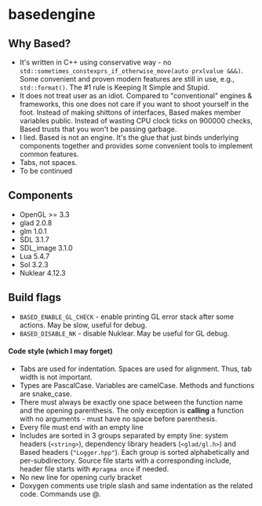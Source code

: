 # basedengine

## Why Based?

* It's written in C++ using conservative way - no `std::sometimes_constexprs_if_otherwise_move(auto prxlvalue &&&)`. Some convenient and proven modern features are still in use, e.g., `std::format()`. The #1 rule is Keeping It Simple and Stupid.
* It does not treat user as an idiot. Compared to "conventional" engines & frameworks, this one does not care if you want to shoot yourself in the foot. Instead of making shittons of interfaces, Based makes member variables public. Instead of wasting CPU clock ticks on 900000 checks, Based trusts that you won't be passing garbage.
* I lied. Based is not an engine. It's the glue that just binds underlying components together and provides some convenient tools to implement common features.
* Tabs, not spaces.
* To be continued

## Components
* OpenGL >= 3.3
* glad 2.0.8
* glm 1.0.1
* SDL 3.1.7
* SDL_image 3.1.0
* Lua 5.4.7
* Sol 3.2.3
* Nuklear 4.12.3

## Build flags
* `BASED_ENABLE_GL_CHECK` - enable printing GL error stack after some actions. May be slow, useful for debug.
* `BASED_DISABLE_NK` - disable Nuklear. May be useful for GL debug.

#### Code style (which I may forget)
* Tabs are used for indentation. Spaces are used for alignment. Thus, tab width is not important.
* Types are PascalCase. Variables are camelCase. Methods and functions are snake_case.
* There must always be exactly one space between the function name and the opening parenthesis. The only exception is **calling** a function with no arguments - must have no space before parenthesis.
* Every file must end with an empty line
* Includes are sorted in 3 groups separated by empty line: system headers (`<string>`), dependency library headers (`<glad/gl.h>`) and Based headers (`"Logger.hpp"`). Each group is sorted alphabetically and per-subdirectory. Source file starts with a corresponding include, header file starts with `#pragma once` if needed.
* No new line for opening curly bracket
* Doxygen comments use triple slash and same indentation as the related code. Commands use @.
